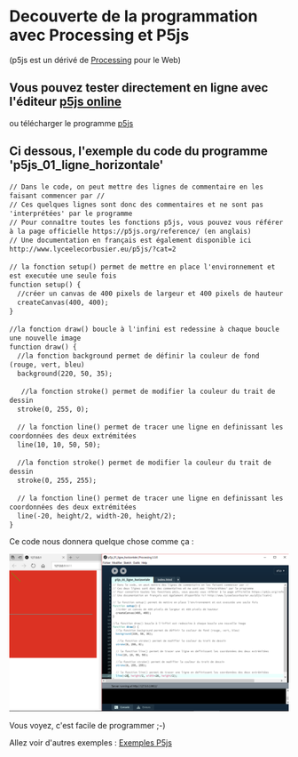 # Decouverte de la programmation avec Processing et P5js

(p5js est un dérivé de [Processing](https://processing.org/) pour le Web)

## Vous pouvez tester directement en ligne avec l'éditeur [p5js online ](https://alpha.editor.p5js.org/)
ou télécharger le programme [p5js](https://p5js.org/download/)

## Ci dessous, l'exemple du code du programme 'p5js_01_ligne_horizontale'

```
// Dans le code, on peut mettre des lignes de commentaire en les faisant commencer par //
// Ces quelques lignes sont donc des commentaires et ne sont pas 'interprétées' par le programme
// Pour connaître toutes les fonctions p5js, vous pouvez vous référer à la page officielle https://p5js.org/reference/ (en anglais)
// Une documentation en français est également disponible ici http://www.lyceelecorbusier.eu/p5js/?cat=2

// la fonction setup() permet de mettre en place l'environnement et est executée une seule fois
function setup() {
  //créer un canvas de 400 pixels de largeur et 400 pixels de hauteur
  createCanvas(400, 400);
}

//la fonction draw() boucle à l'infini est redessine à chaque boucle une nouvelle image 
function draw() {
  //la fonction background permet de définir la couleur de fond (rouge, vert, bleu)
  background(220, 50, 35);
  
   //la fonction stroke() permet de modifier la couleur du trait de dessin
  stroke(0, 255, 0);
  
  // la fonction line() permet de tracer une ligne en definissant les coordonnées des deux extrémitées
  line(10, 10, 50, 50);
  
  //la fonction stroke() permet de modifier la couleur du trait de dessin
  stroke(0, 255, 255);
  
  // la fonction line() permet de tracer une ligne en definissant les coordonnées des deux extrémitées
  line(-20, height/2, width-20, height/2);
}
```

Ce code nous donnera quelque chose comme ça : 

![Decouverte de la programmation p5js dans Processing](https://github.com/scenaristeur/decouverteProcessing/blob/master/p5js_01_ligne_horizontale/doc/apercu1.png?raw=true)

Vous voyez, c'est facile de programmer ;-)

Allez voir d'autres exemples : [Exemples P5js](https://p5js.org/examples/) 
